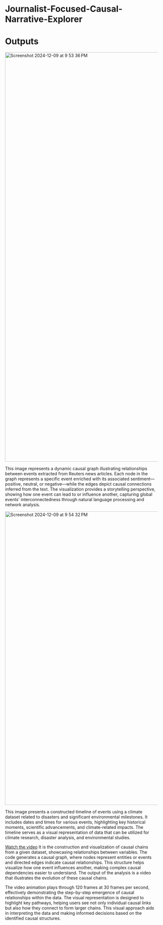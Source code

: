 # Journalist-Focused-Causal-Narrative-Explorer

# Outputs

<img width="1349" alt="Screenshot 2024-12-09 at 9 53 36 PM" src="https://github.com/user-attachments/assets/47ec43d7-d24e-40c9-a376-a162758649af">

This image represents a dynamic causal graph illustrating relationships between events extracted from Reuters news articles. Each node in the graph represents a specific event enriched with its associated sentiment—positive, neutral, or negative—while the edges depict causal connections inferred from the text. The visualization provides a storytelling perspective, showing how one event can lead to or influence another, capturing global events' interconnectedness through natural language processing and network analysis.



<img width="967" alt="Screenshot 2024-12-09 at 9 54 32 PM" src="https://github.com/user-attachments/assets/21b6ea43-fcbb-4cd1-a004-24c3e1ddaa91">

This image presents a constructed timeline of events using a climate dataset related to disasters and significant environmental milestones. It includes dates and times for various events, highlighting key historical moments, scientific advancements, and climate-related impacts. The timeline serves as a visual representation of data that can be utilized for climate research, disaster analysis, and environmental studies.




[Watch the video](https://github.com/user-attachments/assets/77509f1e-1af6-4674-8b9a-5648503c3a21)
It is the construction and visualization of causal chains from a given dataset, showcasing relationships between variables. The code generates a causal graph, where nodes represent entities or events and directed edges indicate causal relationships. This structure helps visualize how one event influences another, making complex causal dependencies easier to understand. The output of the analysis is a video that illustrates the evolution of these causal chains.

The video animation plays through 120 frames at 30 frames per second, effectively demonstrating the step-by-step emergence of causal relationships within the data. The visual representation is designed to highlight key pathways, helping users see not only individual causal links but also how they connect to form larger chains. This visual approach aids in interpreting the data and making informed decisions based on the identified causal structures.

